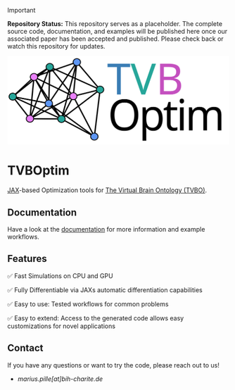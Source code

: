 
> [!IMPORTANT]
> **Repository Status:** This repository serves as a placeholder. The complete source code, documentation, and examples will be published here once our associated paper has been accepted and published. Please check back or watch this repository for updates.

![](./images/tvboptim_logo_long.svg)

# TVBOptim

[JAX](https://jax.readthedocs.io/en/latest/)-based Optimization tools for [The Virtual Brain Ontology (TVBO)](https://github.com/virtual-twin/tvbo).

## Documentation

Have a look at the [documentation](https://virtual-twin.github.io/tvboptim/) for more information and example workflows.

## Features

✅ Fast Simulations on CPU and GPU

✅ Fully Differentiable via JAXs automatic differentiation capabilities 

✅ Easy to use: Tested workflows for common problems

✅ Easy to extend: Access to the generated code allows easy customizations for novel applications 

## Contact

If you have any questions or want to try the code, please reach out to us!

* *marius.pille[at]bih-charite.de*